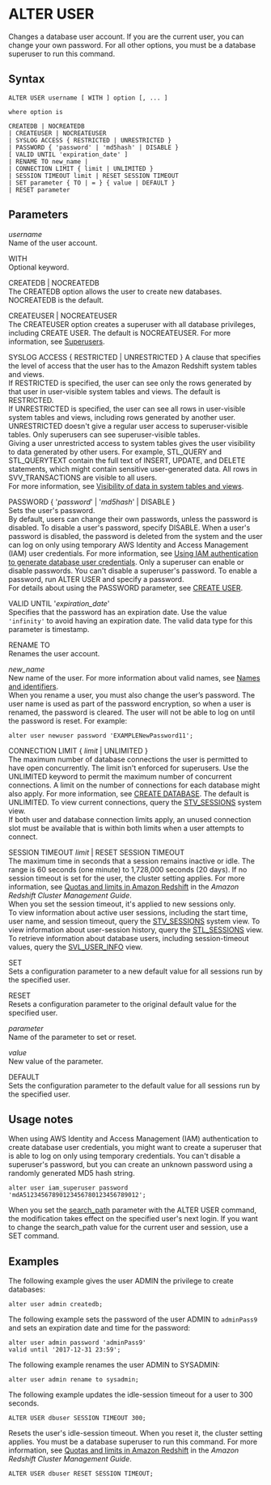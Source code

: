# ALTER USER<a name="r_ALTER_USER"></a>

Changes a database user account\. If you are the current user, you can change your own password\. For all other options, you must be a database superuser to run this command\.

## Syntax<a name="r_ALTER_USER-synopsis"></a>

```
ALTER USER username [ WITH ] option [, ... ]

where option is

CREATEDB | NOCREATEDB 
| CREATEUSER | NOCREATEUSER 
| SYSLOG ACCESS { RESTRICTED | UNRESTRICTED }
| PASSWORD { 'password' | 'md5hash' | DISABLE }
[ VALID UNTIL 'expiration_date' ] 
| RENAME TO new_name |
| CONNECTION LIMIT { limit | UNLIMITED }
| SESSION TIMEOUT limit | RESET SESSION TIMEOUT
| SET parameter { TO | = } { value | DEFAULT } 
| RESET parameter
```

## Parameters<a name="r_ALTER_USER-parameters"></a>

 *username*   
Name of the user account\. 

WITH   
Optional keyword\. 

CREATEDB \| NOCREATEDB   
The CREATEDB option allows the user to create new databases\. NOCREATEDB is the default\. 

CREATEUSER \| NOCREATEUSER   
The CREATEUSER option creates a superuser with all database privileges, including CREATE USER\. The default is NOCREATEUSER\. For more information, see [Superusers](r_superusers.md)\.

SYSLOG ACCESS \{ RESTRICTED \| UNRESTRICTED \}  <a name="alter-user-syslog-access"></a>
A clause that specifies the level of access that the user has to the Amazon Redshift system tables and views\.   
If RESTRICTED is specified, the user can see only the rows generated by that user in user\-visible system tables and views\. The default is RESTRICTED\.   
If UNRESTRICTED is specified, the user can see all rows in user\-visible system tables and views, including rows generated by another user\. UNRESTRICTED doesn't give a regular user access to superuser\-visible tables\. Only superusers can see superuser\-visible tables\.   
Giving a user unrestricted access to system tables gives the user visibility to data generated by other users\. For example, STL\_QUERY and STL\_QUERYTEXT contain the full text of INSERT, UPDATE, and DELETE statements, which might contain sensitive user\-generated data\. 
All rows in SVV\_TRANSACTIONS are visible to all users\.   
For more information, see [Visibility of data in system tables and views](c_visibility-of-data.md)\.

PASSWORD \{ '*password*' \| '*md5hash*' \| DISABLE \}  
Sets the user's password\.   
By default, users can change their own passwords, unless the password is disabled\. To disable a user's password, specify DISABLE\. When a user's password is disabled, the password is deleted from the system and the user can log on only using temporary AWS Identity and Access Management \(IAM\) user credentials\. For more information, see [Using IAM authentication to generate database user credentials](https://docs.aws.amazon.com/redshift/latest/mgmt/generating-user-credentials.html)\. Only a superuser can enable or disable passwords\. You can't disable a superuser's password\. To enable a password, run ALTER USER and specify a password\.  
For details about using the PASSWORD parameter, see [CREATE USER](r_CREATE_USER.md)\. 

VALID UNTIL '*expiration\_date*'   
Specifies that the password has an expiration date\. Use the value `'infinity'` to avoid having an expiration date\. The valid data type for this parameter is timestamp\. 

RENAME TO   
Renames the user account\. 

 *new\_name*   
New name of the user\. For more information about valid names, see [Names and identifiers](r_names.md)\.  
When you rename a user, you must also change the user’s password\. The user name is used as part of the password encryption, so when a user is renamed, the password is cleared\. The user will not be able to log on until the password is reset\. For example:   

```
alter user newuser password 'EXAMPLENewPassword11'; 
```

CONNECTION LIMIT \{ *limit* \| UNLIMITED \}   
The maximum number of database connections the user is permitted to have open concurrently\. The limit isn't enforced for superusers\. Use the UNLIMITED keyword to permit the maximum number of concurrent connections\.  A limit on the number of connections for each database might also apply\. For more information, see [CREATE DATABASE](r_CREATE_DATABASE.md)\. The default is UNLIMITED\. To view current connections, query the [STV\_SESSIONS](r_STV_SESSIONS.md) system view\.  
If both user and database connection limits apply, an unused connection slot must be available that is within both limits when a user attempts to connect\.

SESSION TIMEOUT *limit* \| RESET SESSION TIMEOUT  
The maximum time in seconds that a session remains inactive or idle\. The range is 60 seconds \(one minute\) to 1,728,000 seconds \(20 days\)\. If no session timeout is set for the user, the cluster setting applies\. For more information, see [ Quotas and limits in Amazon Redshift](https://docs.aws.amazon.com/redshift/latest/mgmt/amazon-redshift-limits.html) in the *Amazon Redshift Cluster Management Guide*\.  
When you set the session timeout, it's applied to new sessions only\.  
To view information about active user sessions, including the start time, user name, and session timeout, query the [STV\_SESSIONS](r_STV_SESSIONS.md) system view\. To view information about user\-session history, query the [STL\_SESSIONS](r_STL_SESSIONS.md) view\. To retrieve information about database users, including session\-timeout values, query the [SVL\_USER\_INFO](r_SVL_USER_INFO.md) view\.

SET   
Sets a configuration parameter to a new default value for all sessions run by the specified user\. 

RESET   
Resets a configuration parameter to the original default value for the specified user\. 

 *parameter*   
Name of the parameter to set or reset\. 

 *value*   
New value of the parameter\. 

DEFAULT   
Sets the configuration parameter to the default value for all sessions run by the specified user\. 

## Usage notes<a name="r_ALTER_USER_usage_notes"></a>

When using AWS Identity and Access Management \(IAM\) authentication to create database user credentials, you might want to create a superuser that is able to log on only using temporary credentials\. You can't disable a superuser's password, but you can create an unknown password using a randomly generated MD5 hash string\.

```
alter user iam_superuser password 'mdA51234567890123456780123456789012';
```

When you set the [search\_path](r_search_path.md) parameter with the ALTER USER command, the modification takes effect on the specified user's next login\. If you want to change the search\_path value for the current user and session, use a SET command\. 

## Examples<a name="r_ALTER_USER-examples"></a>

The following example gives the user ADMIN the privilege to create databases: 

```
alter user admin createdb;
```

The following example sets the password of the user ADMIN to `adminPass9` and sets an expiration date and time for the password: 

```
alter user admin password 'adminPass9'
valid until '2017-12-31 23:59';
```

The following example renames the user ADMIN to SYSADMIN: 

```
alter user admin rename to sysadmin;
```

The following example updates the idle\-session timeout for a user to 300 seconds\.

```
ALTER USER dbuser SESSION TIMEOUT 300;
```

Resets the user's idle\-session timeout\. When you reset it, the cluster setting applies\. You must be a database superuser to run this command\. For more information, see [Quotas and limits in Amazon Redshift](https://docs.aws.amazon.com/redshift/latest/mgmt/amazon-redshift-limits.html) in the *Amazon Redshift Cluster Management Guide*\.

```
ALTER USER dbuser RESET SESSION TIMEOUT;
```